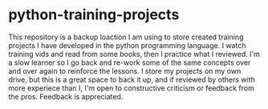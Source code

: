 # python-training-projects

This repository is a backup loaction I am using to store created training projects I have developed in the python programming language.
I watch training vids and read from some books, then I practice what I reviewed. I'm a slow learner so I go back and re-work some of the same
concepts over and over again to reinforce the lessons. I store my projects on my own drive, but this is a great space to back it up, and if reviewed by
others with more experiece than I, I'm open to constructive criticism or feedback from the pros. Feedback is appreciated.

